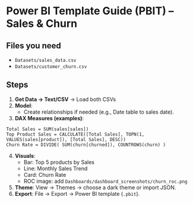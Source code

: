 # Power BI Template Guide (PBIT) – Sales & Churn

## Files you need
- `Datasets/sales_data.csv`
- `Datasets/customer_churn.csv`

## Steps
1. **Get Data → Text/CSV** → Load both CSVs
2. **Model**:
   - Create relationships if needed (e.g., Date table to sales date).
3. **DAX Measures (examples)**:
```
Total Sales = SUM(sales[sales])
Top Product Sales = CALCULATE([Total Sales], TOPN(1, VALUES(sales[product]), [Total Sales], DESC))
Churn Rate = DIVIDE( SUM(churn[churned]), COUNTROWS(churn) )
```
4. **Visuals**:
   - Bar: Top 5 products by Sales
   - Line: Monthly Sales Trend
   - Card: Churn Rate
   - ROC image: add `Dashboards/dashboard_screenshots/churn_roc.png`
5. **Theme**: View → Themes → choose a dark theme or import JSON.
6. **Export**: File → Export → Power BI template (`.pbit`).

